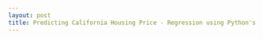 ```yaml
---  
layout: post  
title: Predicting California Housing Price - Regression using Python's Scikit Learn
---  
```

